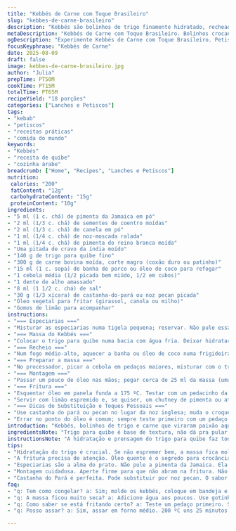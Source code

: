 ```yaml
---
title: "Kebbés de Carne com Toque Brasileiro"
slug: "kebbes-de-carne-brasileiro"
description: "Kebbés são bolinhos de trigo finamente hidratado, recheados com carne temperada e fritos até dourar. Uma mistura de influências árabes com um toque brazuca, trocando algumas especiarias e ajustando ingredientes para dar personalidade local. O segredo tá no ponto certo da massa, nem mole demais, nem seca, e na mistura da carne que precisa ficar úmida, mas firme pra não desmanchar na fritura. Fazer o recheio com carne refogada, cebola e temperos, e encaixar na bolinha. Frito em óleo quente, vira petisco crocante e cheio de sabor, ótimo pra acompanhar um limão espremido e aquela cerveja gelada."
metaDescription: "Kebbés de Carne com Toque Brasileiro. Bolinhos crocantes e saborosos que misturam tradição árabe e ingredientes brasileiros."
ogDescription: "Experimente Kebbés de Carne com Toque Brasileiro. Petiscos irresistíveis com mistura de especiarias e o sabor da castanha do pará."
focusKeyphrase: "Kebbés de Carne"
date: 2025-08-09
draft: false
image: kebbes-de-carne-brasileiro.jpg
author: "Julia"
prepTime: PT50M
cookTime: PT15M
totalTime: PT65M
recipeYield: "18 porções"
categories: ["Lanches e Petiscos"]
tags:
- "kebab"
- "petiscos"
- "receitas práticas"
- "comida do mundo"
keywords:
- "Kebbés"
- "receita de quibe"
- "cozinha árabe"
breadcrumb: ["Home", "Recipes", "Lanches e Petiscos"]
nutrition: 
 calories: "200"
 fatContent: "12g"
 carbohydrateContent: "15g"
 proteinContent: "10g"
ingredients:
- "5 ml (1 c. chá) de pimenta da Jamaica em pó"
- "2 ml (1/3 c. chá) de sementes de coentro moídas"
- "2 ml (1/3 c. chá) de canela em pó"
- "1 ml (1/4 c. chá) de noz-moscada ralada"
- "1 ml (1/4 c. chá) de pimenta do reino branca moída"
- "Uma pitada de cravo da índia moído"
- "140 g de trigo para quibe fino"
- "300 g de carne bovina moída, corte magro (coxão duro ou patinho)"
- "15 ml (1 c. sopa) de banha de porco ou óleo de coco para refogar"
- "1 cebola média (1/2 picada bem miúdo, 1/2 em cubos)"
- "1 dente de alho amassado"
- "8 ml (1 1/2 c. chá) de sal"
- "30 g (1/3 xícara) de castanha-do-pará ou noz pecan picada"
- "Óleo vegetal para fritar (girassol, canola ou milho)"
- "Gomos de limão para acompanhar"
instructions:
- "=== Especiarias ==="
- "Misturar as especiarias numa tigela pequena; reservar. Não pule essa etapa, a mistura tem que ficar bem integrada pra liberar aroma, até sentir aquele cheiro que dá vontade de comer cru."
- "=== Massa do Kebbés ==="
- "Colocar o trigo para quibe numa bacia com água fria. Deixar hidratar uns 15 minutos, mas não passar de 20 pra não virar meleca rancada. Depois, escorrer tudo numa peneira e apertar o trigo num pano limpo, torcendo forte pra tirar o máximo de água possível. A textura ideal é de um grão úmido, como areia fina molhada, nada de ficar baseado em lama."
- "=== Recheio ==="
- "Num fogo médio-alto, aquecer a banha ou óleo de coco numa frigideira. Colocar 150 g da carne moída e soltar com colher, deixar dourar um pouco, uns 5 minutos, até ouvir aquele crepitar da carne. Jogar a cebola picadinha, alho e metade da mistura de especiarias junto com metade do sal. Refogar até a cebola ficar translúcida, mais uns 3 minutos. Acrescentar as castanhas picadas e desligar. Deixar esfriar antes de usar, para não derreter a massa depois."
- "=== Preparar a massa ==="
- "No processador, picar a cebola em pedaços maiores, misturar com o trigo bem escorrido, o restante da carne crua, o resto das especiarias e sal. Pulsar rápido até formar uma massa uniforme, que grude um pouco mas solte do fundo. Se estiver muito seca, pingar gotinhas de água gelada aos poucos. A ordem e temperatura aqui fazem a diferença pra massa não ficar dura ou mole demais."
- "=== Montagem ==="
- "Passar um pouco de óleo nas mãos; pegar cerca de 25 ml da massa (uma colher rasa), apertar na palma formando um disco oval. Com o dedo apontado, escavar um buraco no meio, sem furar demais a base. Colocar 15 ml do recheio frio dentro dessa cavidade. Fechar cuidadosamente, apertar e dar o formato de um míni pagode oval, com as pontas ligeiramente finas. O segredo: apertar firmemente pra não abrir na fritura."
- "=== Fritura ==="
- "Esquentar óleo em panela funda a 175 ºC. Testar com um pedacinho da massa, se borbulhar rápido e dourar em 30 segundos, está no ponto. Fritar os kebbés aos poucos, pra não abaixar demais a temperatura. Cada leva, cerca de 2 minutos, ou até dourarem e se soltarem sozinhos no óleo. Retirar com escumadeira e escorrer em papel toalha duplo. Se ficar massa crua por dentro, aumentar um pouco o tempo e baixar o fogo pra cozinhar internamente sem queimar."
- "Servir com limão espremido e, se quiser, um chutney de pimenta ou até um molho de iogurte temperado pra quebrar a gordura."
- "=== Dicas de Substituição e Toques Pessoais ==="
- "Use castanha do pará ou pecan no lugar da noz inglesa; muda o croque e traz um sabor mais amendoado do Brasil. Troque a banha por óleo de coco para dar um sabor distinto, mas não abuse pra não ofuscar as especiarias. O segredo do quibe é controlar a umidade da massa; sempre tire água com pano ou papel, assim a textura fica firme e crocante depois da fritura."
- "Errar no ponto do óleo é comum; sempre teste primeiro com um pedaço pequeno da massa. Se fritar rápido demais e torrar em uns segundos, diminua o fogo; se cozinhar devagar e a massa ficar oleosa, aumente a temperatura. Com prática, você aprende a reconhecer o lampejo dourado pela cor e o som do fritar. Na pressa? Use forno médio, 200 ºC, e asse em tabuleiro untado virando na metade – leva uns 25 minutos, menos crocante, mas quebra o galho."
introduction: "Kebbés, bolinhos de trigo e carne que viraram paixão aqui depois de tantas tentativas em casa. O segredo não está só na receita, mas na sensação do trigo hidratado na mão, no aroma que explode no refogado do recheio e naquele crepitar da fritura. A mistura de especiarias vem da raiz, mas deram lugar para duas brasileiras – a castanha do pará e o óleo de coco – ingredientes que trazem pra mesa uma brasilidade inesperada, sem apagar a alma árabe. A textura? Fundamental, massa firme que abraça um recheio suculento, crocante por fora e quente e macio por dentro. É prato de festa, de encontro, de saudade de casa dos estrangeiros e também de quem quer algo diferente. Pra mim, fazer kebbés é quase um ritual, prestando atenção no cheiro, na textura, no tempo certo pra dar aquela fritada que faz o barulho gostoso e o cheiro tomar conta da cozinha."
ingredientsNote: "Trigo para quibe é base de textura, não dá pra pular. A umidade precisa ser controlada, sempre tirar excesso. Carne moída escolha magra, mas com um pouco de gordura de preferência, pra recheio ficar suculento. Banha de porco é tradicional, mas pode dar cheiro forte, troque por óleo de coco ou manteiga clarificada se preferir mais neutro. Castanhas que eu adoro são do Pará ou nozes pecan, mais comuns no Brasil; noz inglesa que está na receita original sempre achei muito amarga aqui. Especiarias cruciais; não dispense a pimenta da Jamaica, ela é responsável por um aroma distinto que casa bem com a canela e o cravo. Se faltar alguma, use canela e pimenta do reino branca que já é um bom começo."
instructionsNote: "A hidratação e prensagem do trigo para quibe faz toda diferença; se deixar de molho e não espremer direito, a massa fica mole e difícil de modelar. O passo de refogar a carne com cebola e temperos serve para trazer profundidade e evitar aquele gosto cru. Processar a massa para homogeneizar tudo, mas sem transformar em uma pasta é delicado — pulsar pouco, com paciência. Na hora de moldar, as mãos untadas evitam que a massa grude e evita quebrar na montagem. A fritura pede atenção à temperatura do óleo; muito quente queima por fora e deixa cru dentro, muito frio e a massa absorve óleo e fica pesada. Usar papel toalha ajuda a remover excesso de óleo e manter crocância. Experimente variar castanhas e gordura para ajustar sabor e textura ao seu paladar — fui lapidando depois de muitos testes."
tips:
- "Hidratação do trigo é crucial. Se não espremer bem, a massa fica mole. O ponto ideal é quando se sente a umidade no grão. Seco demais? Adicione água em gotas. Molhado? Aperte bem."
- "A fritura precisa de atenção. Óleo quente é o segredo para crocância. Frite por 2 minutos. Se começar a queimar ou dourar rápido, diminua a temperatura. Crocante por fora e macio por dentro."
- "Especiarias são a alma do prato. Não pule a pimenta da Jamaica. Ela traz aroma especial. Se não tiver, use canela e pimenta do reino. Esse truque ajuda a manter o sabor."
- "Montagem cuidadosa. Aperte firme para que não abram na fritura. Não deixe buracos profundos na massa. Isso causa vazamentos. Dê formato oval, bem como um pagode no final."
- "Castanha do Pará é perfeita. Pode substituir por noz pecan. O sabor muda, mas não muito. Banha de porco é tradicional, mas o óleo de coco suaviza no odor. Escolha conforme seu paladar."
faq:
- "q: Tem como congelar? a: Sim; molde os kebbés, coloque em bandeja e leve ao congelador. Depois que endurecer, coloque em saco. Mantém por até três meses."
- "q: A massa ficou muito seca? a: Adicione água aos poucos. Use gotinhas. Faça isso no processador devagar. Assim, a massa volta ao ponto perfeito."
- "q: Como saber se está fritando certo? a: Teste um pedaço primeiro. Se dourar em 30 segundos, bom sinal. Se não, ajuste a temperatura."
- "q: Posso assar? a: Sim, assar em forno médio. 200 ºC uns 25 minutos. Vire na metade. Crocância reduz, mas é uma alternativa mais leve."

---
```

